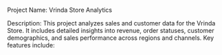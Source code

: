 Project Name: Vrinda Store Analytics

Description:
This project analyzes sales and customer data for the Vrinda Store. It includes detailed insights into revenue, order statuses, customer demographics, and sales performance across regions and channels. Key features include:
